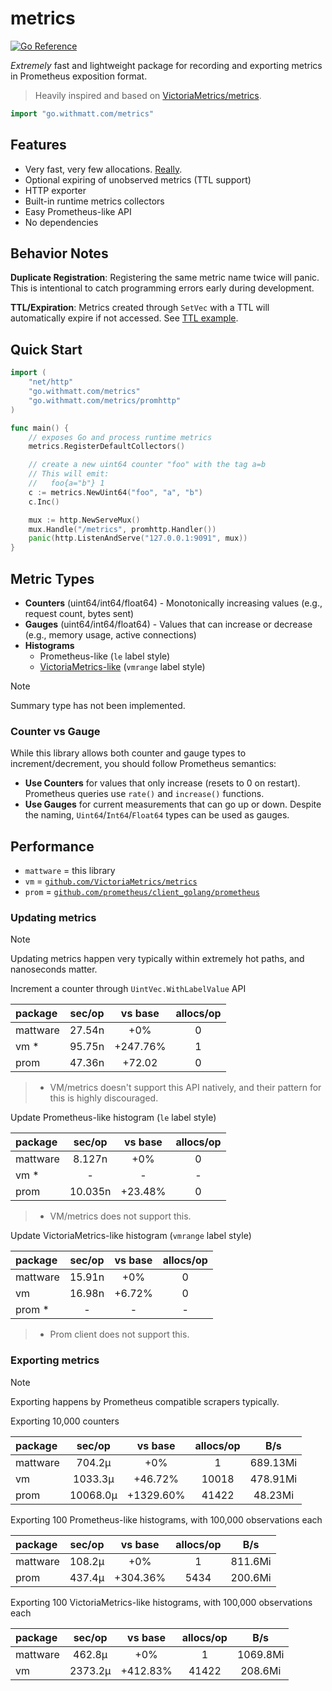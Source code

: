 # metrics

[![Go Reference](https://pkg.go.dev/badge/go.withmatt.com/metrics.svg)](https://pkg.go.dev/go.withmatt.com/metrics)

_Extremely_ fast and lightweight package for recording and exporting metrics in Prometheus exposition format.

> Heavily inspired and based on [VictoriaMetrics/metrics](https://github.com/VictoriaMetrics/metrics).

```go
import "go.withmatt.com/metrics"
```

## Features
* Very fast, very few allocations. [Really](benchmarks.txt).
* Optional expiring of unobserved metrics (TTL support)
* HTTP exporter
* Built-in runtime metrics collectors
* Easy Prometheus-like API
* No dependencies

## Behavior Notes

**Duplicate Registration**: Registering the same metric name twice will panic. This is intentional to catch programming errors early during development.

**TTL/Expiration**: Metrics created through `SetVec` with a TTL will automatically expire if not accessed. See [TTL example](https://pkg.go.dev/go.withmatt.com/metrics#example-NewSetVecWithTTL).

## Quick Start

```go
import (
	"net/http"
	"go.withmatt.com/metrics"
	"go.withmatt.com/metrics/promhttp"
)

func main() {
	// exposes Go and process runtime metrics
	metrics.RegisterDefaultCollectors()

	// create a new uint64 counter "foo" with the tag a=b
	// This will emit:
	//   foo{a="b"} 1
	c := metrics.NewUint64("foo", "a", "b")
	c.Inc()

	mux := http.NewServeMux()
	mux.Handle("/metrics", promhttp.Handler())
	panic(http.ListenAndServe("127.0.0.1:9091", mux))
}
```

## Metric Types
* **Counters** (uint64/int64/float64) - Monotonically increasing values (e.g., request count, bytes sent)
* **Gauges** (uint64/int64/float64) - Values that can increase or decrease (e.g., memory usage, active connections)
* **Histograms**
  - Prometheus-like (`le` label style)
  - [VictoriaMetrics-like](https://medium.com/@valyala/improving-histogram-usability-for-prometheus-and-grafana-bc7e5df0e350) (`vmrange` label style)

> [!NOTE]
> Summary type has not been implemented.

### Counter vs Gauge

While this library allows both counter and gauge types to increment/decrement, you should follow Prometheus semantics:
- **Use Counters** for values that only increase (resets to 0 on restart). Prometheus queries use `rate()` and `increase()` functions.
- **Use Gauges** for current measurements that can go up or down. Despite the naming, `Uint64`/`Int64`/`Float64` types can be used as gauges.

## Performance

- `mattware` = this library
- `vm` = [`github.com/VictoriaMetrics/metrics`](https://pkg.go.dev/github.com/VictoriaMetrics/metrics)
- `prom` = [`github.com/prometheus/client_golang/prometheus`](https://pkg.go.dev/github.com/prometheus/client_golang/prometheus)

### Updating metrics

> [!NOTE]
> Updating metrics happen very typically within extremely hot paths, and
> nanoseconds matter.

Increment a counter through `UintVec.WithLabelValue` API

| package | sec/op | vs base | allocs/op |
| :------ | :----: | :-----: | :-------: |
| mattware | 27.54n | +0% | 0
| vm * | 95.75n | +247.76% | 1
| prom | 47.36n | +72.02 | 0

> * VM/metrics doesn't support this API natively, and their pattern for this is highly discouraged.

Update Prometheus-like histogram (`le` label style)

| package | sec/op | vs base | allocs/op |
| :------ | :----: | :-----: | :-------: |
| mattware | 8.127n | +0% | 0
| vm * | - | - | -
| prom | 10.035n | +23.48% | 0

> * VM/metrics does not support this.

Update VictoriaMetrics-like histogram (`vmrange` label style)

| package | sec/op | vs base | allocs/op |
| :------ | :----: | :-----: | :-------: |
| mattware | 15.91n | +0% | 0
| vm | 16.98n | +6.72% | 0
| prom * | - | - | -

> * Prom client does not support this.

### Exporting metrics

> [!NOTE]
> Exporting happens by Prometheus compatible scrapers typically.

Exporting 10,000 counters

| package | sec/op | vs base | allocs/op | B/s |
| :------ | :----: | :-----: | :-------: | :-: |
| mattware | 704.2µ | +0% | 1 | 689.13Mi
| vm | 1033.3µ | +46.72% | 10018 | 478.91Mi
| prom | 10068.0µ | +1329.60% | 41422 | 48.23Mi

Exporting 100 Prometheus-like histograms, with 100,000 observations each

| package | sec/op | vs base | allocs/op | B/s |
| :------ | :----: | :-----: | :-------: | :-: |
| mattware | 108.2µ | +0% | 1 | 811.6Mi
| prom | 437.4µ | +304.36% | 5434 | 200.6Mi

Exporting 100 VictoriaMetrics-like histograms, with 100,000 observations each

| package | sec/op | vs base | allocs/op | B/s |
| :------ | :----: | :-----: | :-------: | :-: |
| mattware | 462.8µ | +0% | 1 | 1069.8Mi
| vm | 2373.2µ | +412.83% | 41422 | 208.6Mi
